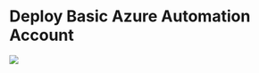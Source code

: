 # Deploy Basic Azure Automation Account

<a href="https://portal.azure.com/#create/Microsoft.Template/uri/https%3A%2F%2Fraw.githubusercontent.com%2Fneilpeterson%2Fnepeters-azure-templates%2Fmaster%2Fazure-automation-demo-environment%2Fazuredeploy.json" target="_blank">
    <img src="http://azuredeploy.net/deploybutton.png"/>
</a>

